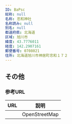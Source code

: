 ```yaml
---
ID: BaPsc
総称: null
名称: 忠和神社
名称読み: null
別名: null
都道府県: 北海道
区域: 旭川市
緯度: 43.7776011
経度: 142.2907161
郵便番号: 0708021
住所: 北海道旭川市神居町忠和１７２
---
```


## その他

### 参考URL

| URL | 説明          |
| --- | ------------- |
|     | OpenStreetMap |

